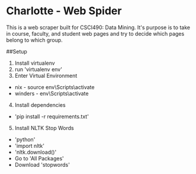 # Charlotte - Web Spider

This is a web scraper built for CSCI490: Data Mining. It's purpose is to take in course, faculty, and student web pages and try to decide which pages belong to which group.

##Setup
1. Install virtualenv
2. run 'virtualenv env'
3. Enter Virtual Environment
  * nix - source env\Scripts\activate
  * winders - env\Scripts\activate
4. Install dependencies
  * 'pip install -r requirements.txt'
5. Install NLTK Stop Words
  * 'python'
  * 'import nltk'
  * 'nltk.download()'
  * Go to 'All Packages'
  * Download 'stopwords'